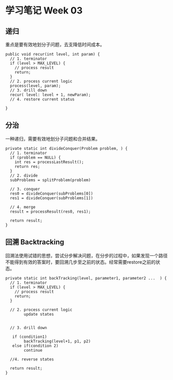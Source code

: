 # 学习笔记 Week 03

## 递归
重点是要有效地划分子问题，去支降低时间成本。
```
public void recur(int level, int param) { 
  // 1. terminator 
  if (level > MAX_LEVEL) { 
    // process result 
    return; 
  }
  // 2. process current logic 
  process(level, param); 
  // 3. drill down 
  recur( level: level + 1, newParam); 
  // 4. restore current status 
 
}

```


## 分治
一种递归，需要有效地划分子问题和合并结果。
```
private static int divideConquer(Problem problem, ) {
  // 1. terminator 
  if (problem == NULL) {
    int res = processLastResult();
    return res;     
  }
  // 2. divide
  subProblems = splitProblem(problem)
  
  // 3. conquer
  res0 = divideConquer(subProblems[0])
  res1 = divideConquer(subProblems[1])
  
  // 4. merge
  result = processResult(res0, res1);
  
  return result;
}

```

## 回溯 Backtracking
回溯法使用试错的思想，尝试分步解决问题，在分步的过程中，如果发现一个路径不能得到有效的答案时，要回溯几步至之前的状态。经常需要restore之前的状态。

```
private static int backTracking(level, parameter1, parameter2 ...  ) {
  // 1. terminator 
  if (level > MAX_LEVEL) {
    // process result 
    return;     
  }
  
  // 2. process current logic
        update states


  // 3. drill down 

   if (condition1) 
        backTracking(level+1, p1, p2)
   else if(condition 2)
        continue
   
  //4. reverse states
  
  return result;
}

```
